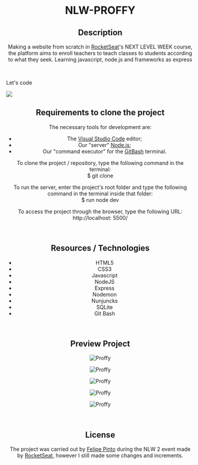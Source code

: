 # <h1 align="center">NLW-PROFFY</h1>
<h2 align="center">Description</h2>
<p align="center">Making a website from scratch in <a href="https://rocketseat.com.br/">RocketSeat</a>'s NEXT LEVEL WEEK course, the platform aims to enroll teachers to teach classes to students according to what they seek. Learning javascript, node.js and frameworks as express</p> <br>
<p>Let's code</p> <img src="https://github.com/FelipePDS/NextLevelWeek-proffy/blob/master/public/images/git-06.png"/> <br>

<h2 align="center">Requirements to clone the project</h2>
<p align="center">The necessary tools for development are:
    <ul align="center">
        <li align="center">The <a href="https://code.visualstudio.com/">Visual Studio Code</a> editor;</li>
        <li align="center">Our "server" <a href="https://nodejs.org/">Node.js</a>;</li>
        <li align="center">Our "command executor" for the <a href="https://git-scm.com/downloads">GitBash</a> terminal.</li>
    </ul>
</p>
<p align="center">To clone the project / repository, type the following command in the terminal: <br>$ git clone</p>
<p align="center">To run the server, enter the project's root folder and type the following command in the terminal inside that folder: <br>$ run node dev</p>
<p align="center">To access the project through the browser, type the following URL: <br>http://localhost: 5500/</p>

<br>

<h2 align="center">Resources / Technologies</h2>
<ul align="center">
    <li align="center">HTML5</li>
    <li align="center">CSS3</li>
    <li align="center">Javascript</li>
    <li align="center">NodeJS</li>
    <li align="center">Express</li>
    <li align="center">Nodemon</li>
    <li align="center">Nunjuncks</li>
    <li align="center">SQLite</li>
    <li align="center">Git Bash</li>
</ul>

<br>

<h2 align="center">Preview Project</h2>
<p align="center"><img src="https://github.com/FelipePDS/NextLevelWeek-proffy/blob/master/public/images/git-01.JPG" alt="Proffy"/></p>
<p align="center"><img src="https://github.com/FelipePDS/NextLevelWeek-proffy/blob/master/public/images/git-02.JPG" alt="Proffy"/></p>
<p align="center"><img src="https://github.com/FelipePDS/NextLevelWeek-proffy/blob/master/public/images/git-03.JPG" alt="Proffy"/></p>
<p align="center"><img src="https://github.com/FelipePDS/NextLevelWeek-proffy/blob/master/public/images/git-04.JPG" alt="Proffy"/></p>
<p align="center"><img src="https://github.com/FelipePDS/NextLevelWeek-proffy/blob/master/public/images/git-05.JPG" alt="Proffy"/></p>

<br>

<h2 align="center">License</h2>
<p align="center">The project was carried out by <a href="https://github.com/FelipePDS">Felipe Pinto</a> during the NLW 2 event made by <a href="https://rocketseat.com.br">RocketSeat</a>, however I still made some changes and increments.</p>
